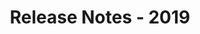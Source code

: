 ﻿---
title: Release Notes - 2019
description: "Release Notes - 2019 – learn about the latest updates and fixes."
type: docs
weight: 20
url: /java/release-notes-2019/
---

